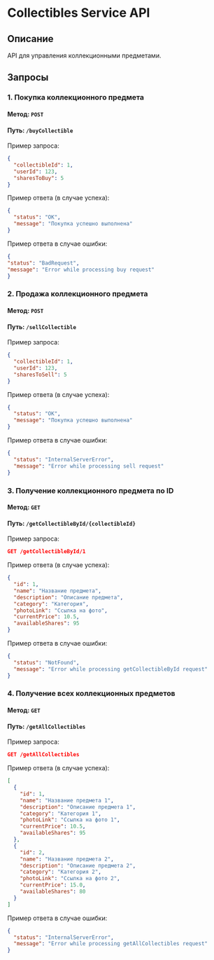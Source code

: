 # Collectibles Service API

## Описание
API для управления коллекционными предметами.

## Запросы

### 1. Покупка коллекционного предмета

#### Метод: `POST`
#### Путь: `/buyCollectible`

Пример запроса:
```json
{
  "collectibleId": 1,
  "userId": 123,
  "sharesToBuy": 5
}
```

Пример ответа (в случае успеха):
```json
{
  "status": "OK",
  "message": "Покупка успешно выполнена"
}
```

Пример ответа в случае ошибки:
```json
{
"status": "BadRequest",
"message": "Error while processing buy request"
}
```

### 2. Продажа коллекционного предмета

#### Метод: `POST`
#### Путь: `/sellCollectible`

Пример запроса:
```json
{
  "collectibleId": 1,
  "userId": 123,
  "sharesToSell": 5
}
```

Пример ответа (в случае успеха):
```json
{
  "status": "OK",
  "message": "Покупка успешно выполнена"
}
```

Пример ответа в случае ошибки:
```json
{
  "status": "InternalServerError",
  "message": "Error while processing sell request"
}
```


### 3. Получение коллекционного предмета по ID

#### Метод: `GET`
#### Путь: `/getCollectibleById/{collectibleId}`

Пример запроса:
```json
GET /getCollectibleById/1
```

Пример ответа (в случае успеха):
```json
{
  "id": 1,
  "name": "Название предмета",
  "description": "Описание предмета",
  "category": "Категория",
  "photoLink": "Ссылка на фото",
  "currentPrice": 10.5,
  "availableShares": 95
}
```

Пример ответа в случае ошибки:
```json
{
  "status": "NotFound",
  "message": "Error while processing getCollectibleById request"
}
```

### 4. Получение всех коллекционных предметов

#### Метод: `GET`
#### Путь: `/getAllCollectibles`

Пример запроса:
```json
GET /getAllCollectibles
```

Пример ответа (в случае успеха):
```json
[
  {
    "id": 1,
    "name": "Название предмета 1",
    "description": "Описание предмета 1",
    "category": "Категория 1",
    "photoLink": "Ссылка на фото 1",
    "currentPrice": 10.5,
    "availableShares": 95
  },
  {
    "id": 2,
    "name": "Название предмета 2",
    "description": "Описание предмета 2",
    "category": "Категория 2",
    "photoLink": "Ссылка на фото 2",
    "currentPrice": 15.0,
    "availableShares": 80
  }
]
```

Пример ответа в случае ошибки:
```json
{
  "status": "InternalServerError",
  "message": "Error while processing getAllCollectibles request"
}
```
